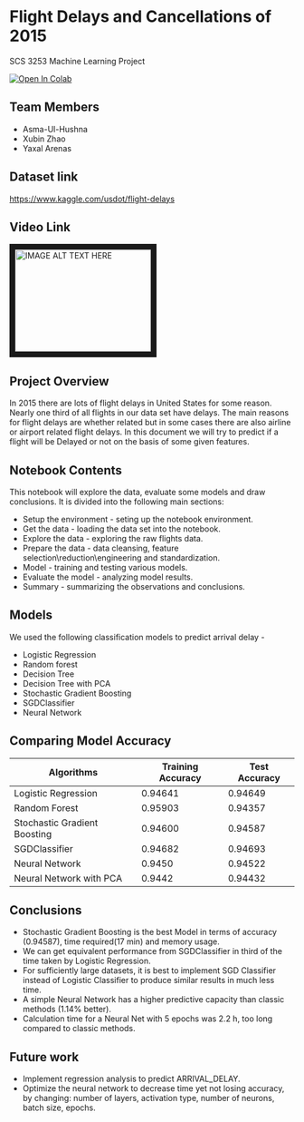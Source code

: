 # Flight Delays and Cancellations of 2015
SCS 3253 Machine Learning Project

<a href="https://colab.research.google.com/github/Asmaulhushna/2015-Flight-Delays-and-Cancellations/blob/master/Final_project_2015_Flight_Delays_and_Cancellations.ipynb">
  <img src="https://colab.research.google.com/assets/colab-badge.svg" alt="Open In Colab"/>
</a>

## Team Members
* Asma-Ul-Hushna
* Xubin Zhao
* Yaxal Arenas

## Dataset link
https://www.kaggle.com/usdot/flight-delays

## Video Link

<a href="http://www.youtube.com/watch?feature=player_embedded&v=c1TbyxPeM4Y
" target="_blank"><img src="https://encrypted-tbn0.gstatic.com/images?q=tbn:ANd9GcQajPUXtStb8VgxYGkThFL9iQ8sgowcVeYG7HHLfvS02-YQVYcs" 
alt="IMAGE ALT TEXT HERE" width="240" height="180" border="10" /></a>

## Project Overview
In 2015 there are lots of flight delays in United States for some reason. Nearly one third of all flights in our data set have delays. The main reasons for flight delays are whether related but in some cases there are also airline or airport related flight delays. In this document we will try to predict if a flight will be Delayed or not on the basis of some given features.

## Notebook Contents
This notebook will explore the data, evaluate some models and draw conclusions. It is divided into the following main sections:

* Setup the environment - seting up the notebook environment.
* Get the data - loading the data set into the notebook.
* Explore the data - exploring the raw flights data.
* Prepare the data - data cleansing, feature selection\reduction\engineering and standardization.
* Model - training and testing various models.
* Evaluate the model - analyzing model results.
* Summary - summarizing the observations and conclusions.

## Models
We used the following classification models to predict arrival delay -

* Logistic Regression
* Random forest
* Decision Tree
* Decision Tree with PCA
* Stochastic Gradient Boosting
* SGDClassifier
* Neural Network

## Comparing Model Accuracy

| Algorithms  | Training Accuracy | Test Accuracy |
| ------------- | ------------- | ------------- |
| Logistic Regression  | 0.94641  | 0.94649 |
| Random Forest   | 0.95903  | 0.94357 |
| Stochastic Gradient Boosting  | 0.94600  |       0.94587|
| SGDClassifier  | 0.94682  |      0.94693 |
| Neural Network   | 0.9450 |          0.94522  |
| Neural Network with PCA   | 0.9442 |     0.94432 |

## Conclusions 
* Stochastic Gradient Boosting is the best Model in terms of accuracy (0.94587), time required(17 min) and memory usage. 
* We can get equivalent performance from SGDClassifier in third of the time taken by Logistic Regression.
* For sufficiently large datasets, it is best to implement SGD Classifier instead of Logistic Classifier to produce similar results in much less time.
* A simple Neural Network has a higher predictive capacity than classic methods (1.14% better).
* Calculation time for a Neural Net with 5 epochs was 2.2 h, too long compared to classic methods.

## Future work 
* Implement regression analysis to predict ARRIVAL_DELAY. 
* Optimize the neural network to decrease time yet not losing accuracy, by changing: number of layers, activation type, number of neurons, batch size, epochs.
